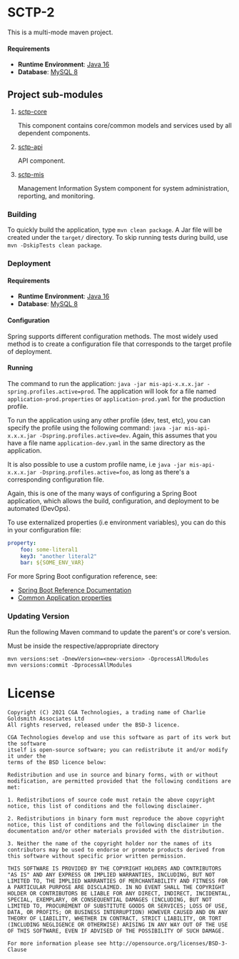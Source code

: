 # SCTP-2

This is a multi-mode maven project.

#### Requirements

- **Runtime Environment**: [Java 16](https://adoptopenjdk.net/?variant=openjdk16&jvmVariant=hotspot)
- **Database**: [MySQL 8](https://dev.mysql.com/downloads/mysql/)

## Project sub-modules

1. [sctp-core](/sctp-core)
   
   This component contains core/common models and services used by all dependent components.
   
2. [sctp-api](/sctp-api)

    API component.
    
3. [sctp-mis](/sctp-mis)

    Management Information System component for system administration, reporting, and monitoring.

### Building

To quickly build the application, type ``mvn clean package``. A Jar file will be created under the ``target/`` directory.
To skip running tests during build, use ``mvn -DskipTests clean package``.

### Deployment

#### Requirements

- **Runtime Environment**: [Java 16](https://adoptopenjdk.net/?variant=openjdk16&jvmVariant=hotspot)
- **Database**: [MySQL 8](https://dev.mysql.com/downloads/mysql/)

#### Configuration

Spring supports different configuration methods. The most widely used method is to create a configuration file
that corresponds to the target profile of deployment.

#### Running

The command to run the application: ``java -jar mis-api-x.x.x.jar -spring.profiles.active=prod``. The application will look for a file named
`application-prod.properties` or `application-prod.yaml` for the production profile.

To run the application using any other profile (dev, test, etc), you can specify the profile using the
following command: `java -jar mis-api-x.x.x.jar -Dspring.profiles.active=dev`. Again, this assumes that you have
a file name `application-dev.yaml` in the same directory as the application.

It is also possible to use a custom profile name, i.e `java -jar mis-api-x.x.x.jar -Dspring.profiles.active=foo`, as
long as there's a corresponding configuration file.

Again, this is one of the many ways of configuring a Spring Boot application, which allows the build, configuration,
and deployment to be automated (DevOps).

To use externalized properties (i.e environment variables), you can do this in your configuration file:

```yaml
property:
    foo: some-literal1
    key3: "another literal2"
    bar: ${SOME_ENV_VAR}
```

For more Spring Boot configuration reference, see:

- [Spring Boot Reference Documentation](https://docs.spring.io/spring-boot/docs/2.4.5/reference/html/index.html)
- [Common Application properties](https://docs.spring.io/spring-boot/docs/2.4.5/reference/html/appendix-application-properties.html#common-application-properties)
   

### Updating Version

Run the following Maven command to update the parent's or core's version. 

Must be inside the respective/appropriate directory 

```shell
mvn versions:set -DnewVersion=<new-version> -DprocessAllModules
mvn versions:commit -DprocessAllModules
```

# License

```text
Copyright (C) 2021 CGA Technologies, a trading name of Charlie Goldsmith Associates Ltd
All rights reserved, released under the BSD-3 licence.

CGA Technologies develop and use this software as part of its work but the software 
itself is open-source software; you can redistribute it and/or modify it under the 
terms of the BSD licence below:

Redistribution and use in source and binary forms, with or without modification, are permitted provided that the following conditions are met:

1. Redistributions of source code must retain the above copyright notice, this list of conditions and the following disclaimer.

2. Redistributions in binary form must reproduce the above copyright notice, this list of conditions and the following disclaimer in the documentation and/or other materials provided with the distribution.

3. Neither the name of the copyright holder nor the names of its contributors may be used to endorse or promote products derived from this software without specific prior written permission.

THIS SOFTWARE IS PROVIDED BY THE COPYRIGHT HOLDERS AND CONTRIBUTORS "AS IS" AND ANY EXPRESS OR IMPLIED WARRANTIES, INCLUDING, BUT NOT LIMITED TO, THE IMPLIED WARRANTIES OF MERCHANTABILITY AND FITNESS FOR A PARTICULAR PURPOSE ARE DISCLAIMED. IN NO EVENT SHALL THE COPYRIGHT HOLDER OR CONTRIBUTORS BE LIABLE FOR ANY DIRECT, INDIRECT, INCIDENTAL, SPECIAL, EXEMPLARY, OR CONSEQUENTIAL DAMAGES (INCLUDING, BUT NOT LIMITED TO, PROCUREMENT OF SUBSTITUTE GOODS OR SERVICES; LOSS OF USE, DATA, OR PROFITS; OR BUSINESS INTERRUPTION) HOWEVER CAUSED AND ON ANY THEORY OF LIABILITY, WHETHER IN CONTRACT, STRICT LIABILITY, OR TORT (INCLUDING NEGLIGENCE OR OTHERWISE) ARISING IN ANY WAY OUT OF THE USE OF THIS SOFTWARE, EVEN IF ADVISED OF THE POSSIBILITY OF SUCH DAMAGE.

For more information please see http://opensource.org/licenses/BSD-3-Clause
```